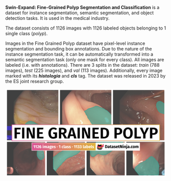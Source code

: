 **Swin-Expand: Fine-Grained Polyp Segmentation and Classification** is a dataset for instance segmentation, semantic segmentation, and object detection tasks. It is used in the medical industry. 

The dataset consists of 1126 images with 1126 labeled objects belonging to 1 single class (*polyp*).

Images in the Fine Grained Polyp dataset have pixel-level instance segmentation and bounding box annotations. Due to the nature of the instance segmentation task, it can be automatically transformed into a semantic segmentation task (only one mask for every class). All images are labeled (i.e. with annotations). There are 3 splits in the dataset: *train* (788 images), *test* (225 images), and *val* (113 images). Additionally, every image marked with its ***histologia*** and ***cls*** tag. The dataset was released in 2023 by the ES joint research group.

<img src="https://github.com/dataset-ninja/fine-grained-polyp/raw/main/visualizations/poster.png">
